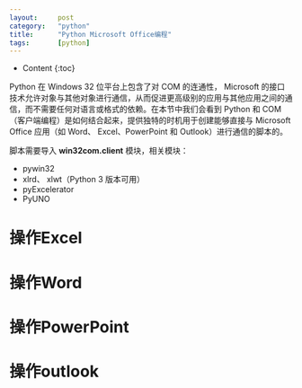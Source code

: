 ```yaml
---
layout:		post
category:	"python"
title:		"Python Microsoft Office编程"
tags:		[python]
---
```

- Content
{:toc}

Python 在 Windows 32 位平台上包含了对 COM 的连通性， Microsoft 的接口技术允许对象与其他对象进行通信，从而促进更高级别的应用与其他应用之间的通信，而不需要任何对语言或格式的依赖。在本节中我们会看到 Python 和 COM（客户端编程）是如何结合起来，提供独特的时机用于创建能够直接与 Microsoft Office 应用（如 Word、 Excel、PowerPoint 和 Outlook）进行通信的脚本的。

脚本需要导入 **win32com.client** 模块，相关模块：
- pywin32
- xlrd、 xlwt（Python 3 版本可用）
- pyExcelerator
- PyUNO

# 操作Excel

# 操作Word

# 操作PowerPoint

# 操作outlook

